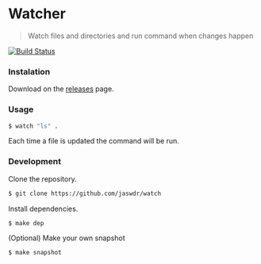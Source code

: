 # Watcher
> Watch files and directories and run command when changes happen

[![Build Status](https://travis-ci.org/jaswdr/watcher.svg?branch=master)](https://travis-ci.org/jaswdr/watcher)

### Instalation

Download on the [releases](https://github.com/jaswdr/watch/releases) page.

### Usage

```sh
$ watch "ls" .
```
Each time a file is updated the command will be run.

### Development

Clone the repository.

```sh
$ git clone https://github.com/jaswdr/watch
```

Install dependencies.

```sh
$ make dep
```

(Optional) Make your own snapshot

```sh
$ make snapshot
```
